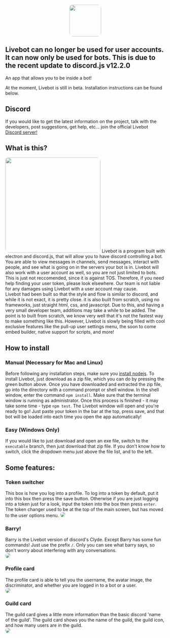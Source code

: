 <center><img src='resources/icons/logoLarge.svg' height='100px' style='border-radius: 10px;'/></center>

## Livebot can no longer be used for user accounts. It can now only be used for bots. This is due to the recent update to discord.js v12.2.0
An app that allows you to be inside a bot!

At the moment, Livebot is still in beta. Installation instructions can be found below.

## Discord
If you would like to get the latest information on the project, talk with the developers, post suggestions, get help, etc... join the official Livebot [Discord server!](https://discord.gg/TMUc8Bs)

## What is this?
<img src='https://i.imgur.com/SUsqAhl.png' height='300px' style='border-radius: 10px;'/>
Livebot is a program built with electron and discord.js, that will allow you to have discord controlling a bot. You are able to view messages in channels, send messages, interact with people, and see what is going on in the servers your bot is in. Livebot will also work with a user account as well, so you are not just limited to bots. This is just not reccomended, since it is against TOS. Therefore, if you need help finding your user token, please look elsewhere. Our team is not liable for any damages using Livebot with a user account may cause.
</br>
Livebot had been built so that the style and flow is similar to discord, and while it is not exact, it is pretty close. it is also built from scratch, using no frameworks, just straight html, css, and javascript. Due to this, and having a very small developer team, additions may take a while to be added. The point is to built from scratch, we know very well that it's not the fastest way to make something like this. However, Livebot is slowly being filled with cool exclusive features like the pull-up user settings menu, the soon to come embed builder, native support for scripts, and more!

## How to install
### Manual (Necessary for Mac and Linux)
Before following any installation steps, make sure you [install nodejs](https://nodejs.org/en/).
To install Livebot, just download as a zip file, which you can do by pressing the green button above. Once you have downloaded and extracted the zip file, go into the directory with a command prompt or shell window. In the shell window, enter the command `npm install`. Make sure that the terminal window is running as administrator. Once this process is finished - it may take some time - type `npm test`. The Livebot window will open and you're ready to go! Just paste your token in the bar at the top, press save, and that bot will be loaded into each time you open the app automatically!
### Easy (Windows Only)
If you would like to just download and open an exe file, switch to the `executable` branch, then just download that zip file. If you don't know how to switch, click the dropdown menu just above the file list, and to the left.

## Some features:
### Token switcher
This box is how you log into a profile. To log into a token by default, put it into this box then press the save button. Otherwise if you are just logging into a token just for a look, input the token into the box then press `enter`.<br>
The token changer used to be at the top of the main screen, but has moved to the user options menu.
<img src='https://i.imgur.com/SjO4jfy.png' style='border-radius: 10px;'>
</br>

### Barry!
Barry is the Livebot version of discord's Clyde. Except Barry has some fun commands! Just use the prefix `/`. Only you can see what barry says, so don't worry about interfering with any conversations. <br>
<img src='https://i.imgur.com/PGInuit.png' style='border-radius: 10px;'>

### Profile card
The profile card is able to tell you the username, the avatar image, the discriminator, and whether you are logged in to a bot or a user. <br>
<img src='https://i.imgur.com/tQ2tsSr.png' style='border-radius: 10px;'>

### Guild card
The guild card gives a little more information than the basic discord 'name of the guild'. The guild card shows you the name of the guild, the guild icon, and how many users are in the guild. <br>
<img src='https://i.imgur.com/fkjXkCz.png' style='border-radius: 10px;'>
